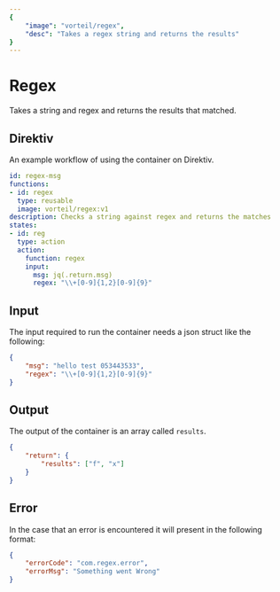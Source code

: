 ```yaml
---
{
    "image": "vorteil/regex",
    "desc": "Takes a regex string and returns the results"
}
---
```


# Regex

Takes a string and regex and returns the results that matched.

## Direktiv

An example workflow of using the container on Direktiv.

```yaml
id: regex-msg
functions:
- id: regex
  type: reusable
  image: vorteil/regex:v1
description: Checks a string against regex and returns the matches
states:
- id: reg
  type: action
  action:
    function: regex
    input:
      msg: jq(.return.msg)
      regex: "\\+[0-9]{1,2}[0-9]{9}"
```

## Input

The input required to run the container needs a json struct like the following:

```json
{
    "msg": "hello test 053443533",
    "regex": "\\+[0-9]{1,2}[0-9]{9}"
}
```

## Output

The output of the container is an array called `results`.

```json
{
    "return": {
        "results": ["f", "x"]
    }
}
```

## Error

In the case that an error is encountered it will present in the following format:

```json
{
    "errorCode": "com.regex.error",
    "errorMsg": "Something went Wrong"
}
```